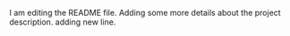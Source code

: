 
I am editing the README file. Adding some more details about the project description.
adding new line.
